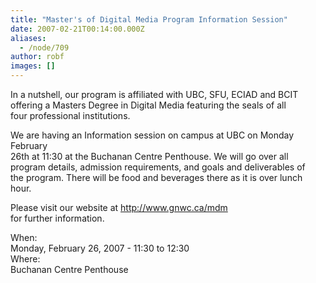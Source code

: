 ```yaml
---
title: "Master's of Digital Media Program Information Session"
date: 2007-02-21T00:14:00.000Z
aliases:
  - /node/709
author: robf
images: []
---
```


<div class="field field-name-body field-type-text-with-summary field-label-hidden"><div class="field-items"><div class="field-item even"><p>In a nutshell, our program is affiliated with UBC, SFU, ECIAD and BCIT<br>
offering a Masters Degree in Digital Media featuring the seals of all<br>
four professional institutions.</p>
<p>We are having an Information session on campus at UBC on Monday February<br>
26th at 11:30 at the Buchanan Centre Penthouse.  We will go over all<br>
program details, admission requirements, and goals and deliverables of<br>
the program.  There will be food and beverages there as it is over lunch<br>
hour.</p>
<p>Please visit our website at <a href="http://www.gnwc.ca/mdm" target="_blank">http://www.gnwc.ca/mdm</a><br>
for further information.</p>
</div></div></div><div class="field field-name-field-dates field-type-datetime field-label-above"><div class="field-label">When:&#xA0;</div><div class="field-items"><div class="field-item even"><span class="date-display-single">Monday, February 26, 2007 - <span class="date-display-range"><span class="date-display-start">11:30</span> to <span class="date-display-end">12:30</span></span></span></div></div></div><div class="field field-name-field-location field-type-text field-label-above"><div class="field-label">Where:&#xA0;</div><div class="field-items"><div class="field-item even">Buchanan Centre Penthouse</div></div></div>    <footer>
          </footer>
